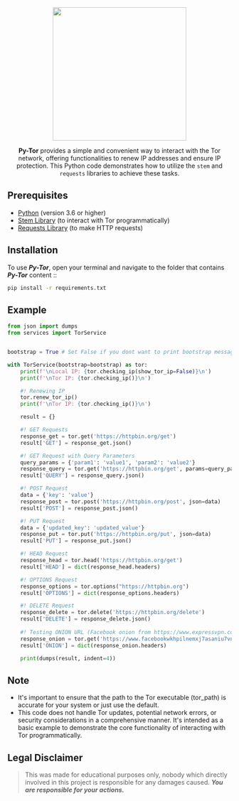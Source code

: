 <div align="center">

<img src="https://github.com/x404xx/Py-Tor/assets/114883816/399cd3df-9b18-41b7-be20-29691f9dbf9a" width="300">

**Py-Tor** provides a simple and convenient way to interact with the Tor network, offering functionalities to renew IP addresses and ensure IP protection. This Python code demonstrates how to utilize the `stem` and `requests` libraries to achieve these tasks.

</div>

## Prerequisites

-   [Python](https://www.python.org/) (version 3.6 or higher)
-   [Stem Library](https://stem.torproject.org/) (to interact with Tor programmatically)
-   [Requests Library](https://docs.python-requests.org/en/latest/) (to make HTTP requests)

## Installation

To use _**Py-Tor**_, open your terminal and navigate to the folder that contains _**Py-Tor**_ content ::

```bash
pip install -r requirements.txt
```

## Example

```python
from json import dumps
from services import TorService


bootstrap = True # Set False if you dont want to print bootstrap message

with TorService(bootstrap=bootstrap) as tor:
    print(f'\nLocal IP: {tor.checking_ip(show_tor_ip=False)}\n')
    print(f'\nTor IP: {tor.checking_ip()}\n')

    #! Renewing IP
    tor.renew_tor_ip()
    print(f'\nTor IP: {tor.checking_ip()}\n')

    result = {}

    #! GET Requests
    response_get = tor.get('https://httpbin.org/get')
    result['GET'] = response_get.json()

    #! GET Request with Query Parameters
    query_params = {'param1': 'value1', 'param2': 'value2'}
    response_query = tor.get('https://httpbin.org/get', params=query_params)
    result['QUERY'] = response_query.json()

    #! POST Request
    data = {'key': 'value'}
    response_post = tor.post('https://httpbin.org/post', json=data)
    result['POST'] = response_post.json()

    #! PUT Request
    data = {'updated_key': 'updated_value'}
    response_put = tor.put('https://httpbin.org/put', json=data)
    result['PUT'] = response_put.json()

    #! HEAD Request
    response_head = tor.head('https://httpbin.org/get')
    result['HEAD'] = dict(response_head.headers)

    #! OPTIONS Request
    response_options = tor.options("https://httpbin.org")
    result['OPTIONS'] = dict(response_options.headers)

    #! DELETE Request
    response_delete = tor.delete('https://httpbin.org/delete')
    result['DELETE'] = response_delete.json()
    
    #! Testing ONION URL (Facebook onion from https://www.expressvpn.com/blog/best-onion-sites-on-dark-web/)
    response_onion = tor.get('https://www.facebookwkhpilnemxj7asaniu7vnjjbiltxjqhye3mhbshg7kx5tfyd.onion/')
    result['ONION'] = dict(response_onion.headers)

    print(dumps(result, indent=4))
```

## **Note**

-   It's important to ensure that the path to the Tor executable (tor_path) is accurate for your system or just use the default.
-   This code does not handle Tor updates, potential network errors, or security considerations in a comprehensive manner. It's intended as a basic example to demonstrate the core functionality of interacting with Tor programmatically.

## **Legal Disclaimer**

> This was made for educational purposes only, nobody which directly involved in this project is responsible for any damages caused. **_You are responsible for your actions._**
